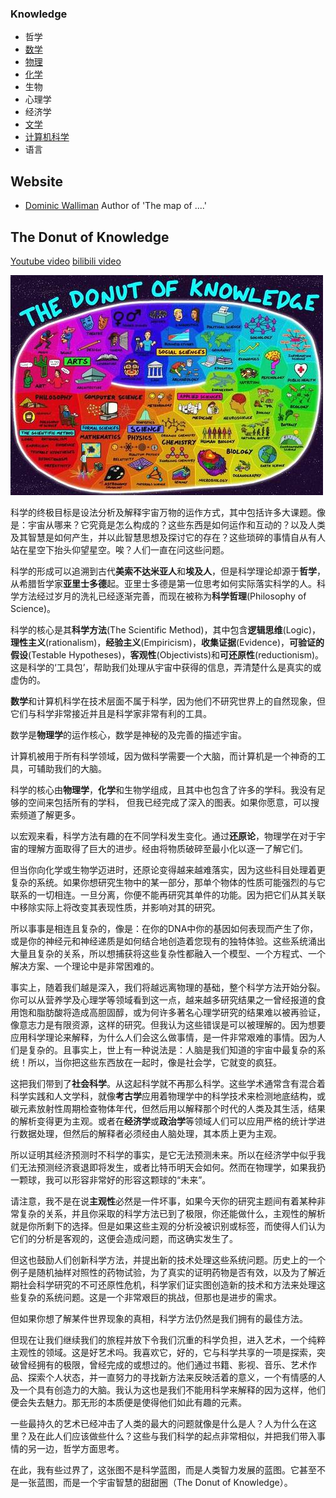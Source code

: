 ### Knowledge

* 哲学
* [数学](数学)
* [物理](物理)
* [化学](化学)
* 生物
* 心理学
* 经济学
* [文学](文学)
* [计算机科学]()
* 语言

## Website

* [Dominic Walliman](https://dominicwalliman.com/) Author of 'The map of ....'



## The Donut of Knowledge

[Youtube video](https://www.youtube.com/watch?v=ohyai6GIRZg)     [bilibili video](https://www.bilibili.com/video/av47024475?from=search&seid=10402188973178797287)

![](assets/the-map-of-science.jpg)

科学的终极目标是设法分析及解释宇宙万物的运作方式，其中包括许多大课题。像是：宇宙从哪来？它究竟是怎么构成的？这些东西是如何运作和互动的？以及人类及其智慧是如何产生，并以此智慧思想及探讨它的存在？这些琐碎的事情自从有人站在星空下抬头仰望星空。唉？人们一直在问这些问题。

科学的形成可以追溯到古代**美索不达米亚人**和**埃及人**，但是科学理论却源于**哲学**，从希腊哲学家**亚里士多德**起。亚里士多德是第一位思考如何实际落实科学的人。科学方法经过岁月的洗礼已经逐渐完善，而现在被称为**科学哲理**(Philosophy of Science)。

科学的核心是其**科学方法**(The Scientific Method)，其中包含**逻辑思维**(Logic)，**理性主义**(rationalism)，**经验主义**(Empiricism)，**收集证据**(Evidence)，**可验证的假设**(Testable Hypotheses)，**客观性**(Objectivists)和**可还原性**(reductionism)。这是科学的‘工具包’，帮助我们处理从宇宙中获得的信息，弄清楚什么是真实的或虚伪的。

**数学**和计算机科学在技术层面不属于科学，因为他们不研究世界上的自然现象，但它们与科学非常接近并且是科学家非常有利的工具。

数学是**物理学**的运作核心，数学是神秘的及完善的描述宇宙。

计算机被用于所有科学领域，因为做科学需要一个大脑，而计算机是一个神奇的工具，可辅助我们的大脑。

科学的核心由**物理学**，**化学**和生物学组成，且其中也包含了许多的学科。我没有足够的空间来包括所有的学科， 但我已经完成了深入的图表。如果你愿意，可以搜索频道了解更多。

以宏观来看，科学方法有趣的在不同学科发生变化。通过**还原论**，物理学在对于宇宙的理解方面取得了巨大的进步。经由将物质破碎至最小化以逐一了解它们。

但当你向化学或生物学迈进时，还原论变得越来越难落实，因为这些科目处理着更复杂的系统。如果你想研究生物中的某一部分，那单个物体的性质可能强烈的与它联系的一切相连。一旦分离，你便不能再研究其单件的功能。因为把它们从其关联中移除实际上将改变其表现性质，并影响对其的研究。

所以事事是相连且复杂的，像是：在你的DNA中你的基因如何表现而产生了你，或是你的神经元和神经递质是如何结合地创造着您现有的独特体验。这些系统涌出大量且复杂的关系，所以想捕获将这些复杂性都融入一个模型、一个方程式、一个解决方案、一个理论中是非常困难的。

事实上，随着我们越是深入，我们将越远离物理的基础，整个科学方法开始分裂。你可以从营养学及心理学等领域看到这一点，越来越多研究结果之一曾经报道的食用饱和脂肪酸将造成高胆固醇，或为何许多著名心理学研究的结果难以被再验证，像意志力是有限资源，这样的研究。但我认为这些错误是可以被理解的。因为想要应用科学理论来解释，为什么人们会这么做事情，是一件非常艰难的事情。因为人们是复杂的。且事实上，世上有一种说法是：人脑是我们知道的宇宙中最复杂的系统！所以，当你把这些东西放在一起时，像是社会学，它就变的疯狂。

这把我们带到了**社会科学**。从这起科学就不再那么科学。这些学术通常含有混合着科学实践和人文学科，就像**考古学**应用着物理学中的科学技术来检测地底结构，或碳元素放射性周期检查物体年代，但然后用以解释那个时代的人类及其生活，结果的解析变得更为主观。或者在**经济学**或**政治学**等领域人们可以应用严格的统计学进行数据处理，但然后的解释者必须经由人脑处理，其本质上更为主观。

所以证明其经济预测时不科学的事实，是它无法预测未来。所以在经济学中似乎我们无法预测经济衰退即将发生，或者比特币明天会如何。然而在物理学，如果我扔一颗球，我可以形容非常好的形容这颗球的“未来”。

请注意，我不是在说**主观性**必然是一件坏事，如果今天你的研究主题间有着某种非常复杂的关系，并且你采取的科学方法已到了极限，你还能做什么，主观性的解析就是你所剩下的选择。但是如果这些主观的分析没被识别或标签，而使得人们认为它们的分析是客观的，这便会造成问题，而这确实发生了。

但这也鼓励人们创新科学方法，并提出新的技术处理这些系统问题。历史上的一个例子是随机抽样对照性的药物试验，为了真实的证明药物是否有效，以及为了解近期社会科学研究的不可还原性危机，科学家们证实图创造新的技术和方法来处理这些复杂的系统问题。这是一个非常艰巨的挑战，但那也是进步的需求。

但如果你想了解某件世界现象的真相，科学方法仍然是我们拥有的最佳方法。

但现在让我们继续我们的旅程并放下令我们沉重的科学负担，进入艺术，一个纯粹主观性的领域。这是好艺术吗。我喜欢它，好的，它与科学共享的一项是探索，突破曾经拥有的极限，曾经完成的或想过的。他们通过书籍、影视、音乐、艺术作品、探索个人状态，并一直努力的寻找新方法来反映活着的意义，一个有情感的人及一个具有创造力的大脑。我认为这也是我们不能用科学来解释的因为这样，他们便会失去魅力。那无形的本质便是使得他们如此有趣的元素。

一些最持久的艺术已经冲击了人类的最大的问题就像是什么是人？人为什么在这里？及在此人们应该做些什么？这些与我们科学的起点非常相似，并把我们带入事情的另一边，哲学方面思考。

在此，我有些过界了，这张图不是科学蓝图，而是人类智力发展的蓝图。它甚至不是一张蓝图，而是一个宇宙智慧的甜甜圈（The Donut of Knowledge）。 

